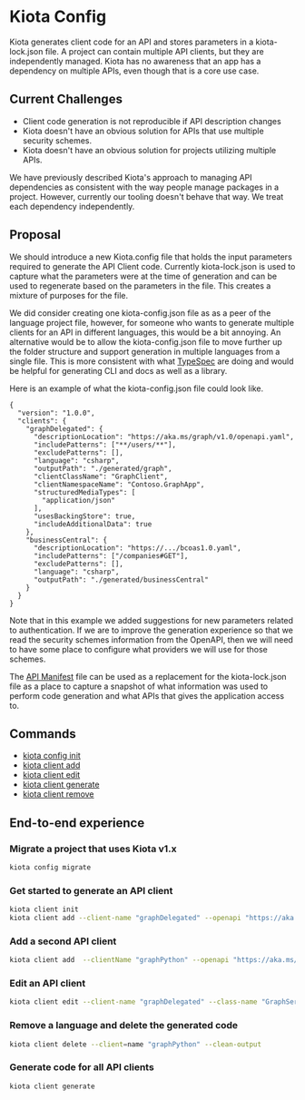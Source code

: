 # Kiota Config

Kiota generates client code for an API and stores parameters in a kiota-lock.json file. A project can contain multiple API clients, but they are independently managed. Kiota has no awareness that an app has a dependency on multiple APIs, even though that is a core use case.

## Current Challenges

- Client code generation is not reproducible if API description changes
- Kiota doesn't have an obvious solution for APIs that use multiple security schemes.
- Kiota doesn't have an obvious solution for projects utilizing multiple APIs.

We have previously described Kiota's approach to managing API dependencies as consistent with the way people manage packages in a project. However, currently our tooling doesn't behave that way. We treat each dependency independently.

## Proposal

We should introduce a new Kiota.config file that holds the input parameters required to generate the API Client code. Currently kiota-lock.json is used to capture what the parameters were at the time of generation and can be used to regenerate based on the parameters in the file. This creates a mixture of purposes for the file.

We did consider creating one kiota-config.json file as as a peer of the language project file, however, for someone who wants to generate multiple clients for an API in different languages, this would be a bit annoying. An alternative would be to allow the kiota-config.json file to move further up the folder structure and support generation in multiple languages from a single file. This is more consistent with what [TypeSpec](https://aka.ms/typespec) are doing and would be helpful for generating CLI and docs as well as a library.

Here is an example of what the kiota-config.json file could look like.

```jsonc
{
  "version": "1.0.0",
  "clients": {
    "graphDelegated": {
      "descriptionLocation": "https://aka.ms/graph/v1.0/openapi.yaml",
      "includePatterns": ["**/users/**"],
      "excludePatterns": [],
      "language": "csharp",
      "outputPath": "./generated/graph",
      "clientClassName": "GraphClient",
      "clientNamespaceName": "Contoso.GraphApp",
      "structuredMediaTypes": [
        "application/json"
      ],
      "usesBackingStore": true,
      "includeAdditionalData": true
    },
    "businessCentral": {
      "descriptionLocation": "https://.../bcoas1.0.yaml",
      "includePatterns": ["/companies#GET"],
      "excludePatterns": [],
      "language": "csharp",
      "outputPath": "./generated/businessCentral"
    }
  }
}
```

Note that in this example we added suggestions for new parameters related to authentication. If we are to improve the generation experience so that we read the security schemes information from the OpenAPI, then we will need to have some place to configure what providers we will use for those schemes.

The [API Manifest](https://www.ietf.org/archive/id/draft-miller-api-manifest-01.html) file can be used as a replacement for the kiota-lock.json file as a place to capture a snapshot of what information was used to perform code generation and what APIs that gives the application access to.

## Commands

* [kiota config init](../cli/init.md)
* [kiota client add](../cli/client-add.md)
* [kiota client edit](../cli/client-edit.md)
* [kiota client generate](../cli/client-generate.md)
* [kiota client remove](../cli/client-remove.md)

## End-to-end experience

### Migrate a project that uses Kiota v1.x

```bash
kiota config migrate
```

### Get started to generate an API client

```bash
kiota client init
kiota client add --client-name "graphDelegated" --openapi "https://aka.ms/graph/v1.0/openapi.yaml" --language csharp --output "./csharpClient"
```

### Add a second API client

```bash
kiota client add  --clientName "graphPython" --openapi "https://aka.ms/graph/v1.0/openapi.yaml" --language python --outputPath ./pythonClient
```

### Edit an API client

```bash
kiota client edit --client-name "graphDelegated" --class-name "GraphServiceClient" --exclude-path "/users/$count"
```

### Remove a language and delete the generated code

```bash
kiota client delete --client=name "graphPython" --clean-output
```

### Generate code for all API clients

```bash
kiota client generate
```